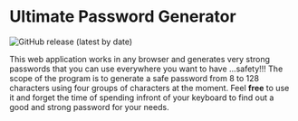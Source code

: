 # Ultimate Password Generator
![GitHub release (latest by date)](https://img.shields.io/github/v/release/elsartz/Ultimate-Password-Generator)

This web application works in any browser and generates very strong passwords that you can use everywhere you want to have ...safety!!!
The scope of the program is to generate a safe password from 8 to 128 characters using four groups of characters at the moment.
Feel **free** to use it and forget the time of spending infront of your keyboard to find out a good and strong password for your needs.

